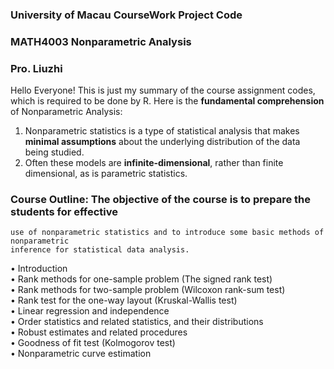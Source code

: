 ### University of Macau CourseWork Project Code
### MATH4003 Nonparametric Analysis
### Pro. Liuzhi

Hello Everyone!
This is just my summary of the course assignment codes, which is required to be done by R.
Here is the **fundamental comprehension** of Nonparametric Analysis:
1. Nonparametric statistics is a type of statistical analysis that makes **minimal assumptions** about the underlying distribution of the data being studied.
2. Often these models are **infinite-dimensional**, rather than finite dimensional, as is parametric statistics.

### Course Outline: The objective of the course is to prepare the students for effective
    use of nonparametric statistics and to introduce some basic methods of nonparametric
    inference for statistical data analysis.
• Introduction\
• Rank methods for one-sample problem (The signed rank test)\
• Rank methods for two-sample problem (Wilcoxon rank-sum test)\
• Rank test for the one-way layout (Kruskal-Wallis test)\
• Linear regression and independence\
• Order statistics and related statistics, and their distributions\
• Robust estimates and related procedures\
• Goodness of fit test (Kolmogorov test)\
• Nonparametric curve estimation
